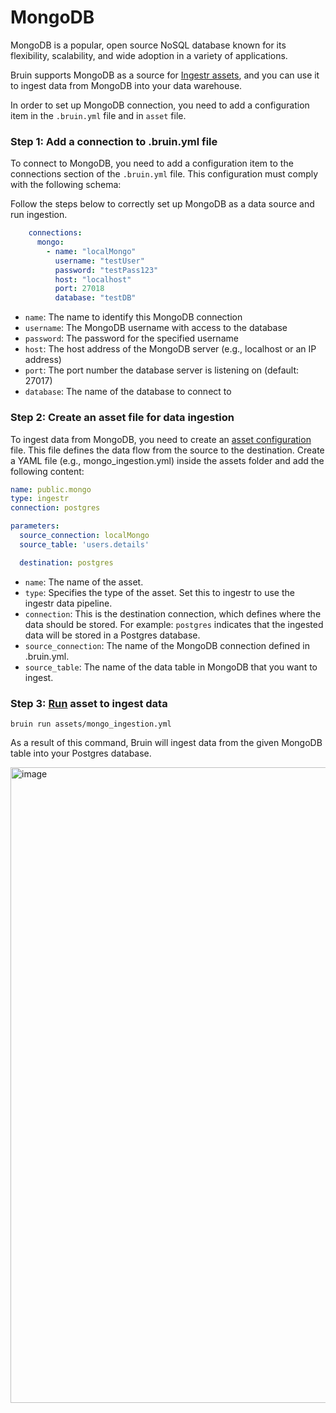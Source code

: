 # MongoDB
MongoDB is a popular, open source NoSQL database known for its flexibility, scalability, and wide adoption in a variety of applications.

Bruin supports MongoDB as a source for [Ingestr assets](/assets/ingestr), and you can use it to ingest data from MongoDB into your data warehouse. 

In order to set up MongoDB connection, you need to add a configuration item in the `.bruin.yml` file and in `asset` file.

### Step 1: Add a connection to .bruin.yml file
To connect to MongoDB, you need to add a configuration item to the connections section of the `.bruin.yml` file. This configuration must comply with the following schema:

Follow the steps below to correctly set up MongoDB as a data source and run ingestion.

```yaml
    connections:
      mongo:
        - name: "localMongo"
          username: "testUser"
          password: "testPass123"
          host: "localhost"
          port: 27018
          database: "testDB"
```
- `name`: The name to identify this MongoDB connection
- `username`: The MongoDB username with access to the database
- `password`: The password for the specified username
- `host`: The host address of the MongoDB server (e.g., localhost or an IP address)
- `port`: The port number the database server is listening on (default: 27017)
- `database`:  The name of the database to connect to

### Step 2: Create an asset file for data ingestion

To ingest data from MongoDB, you need to create an [asset configuration](/assets/ingestr#asset-structure) file. This file defines the data flow from the source to the destination. Create a YAML file (e.g., mongo_ingestion.yml) inside the assets folder and add the following content:

```yaml
name: public.mongo
type: ingestr
connection: postgres

parameters:
  source_connection: localMongo
  source_table: 'users.details'

  destination: postgres
```
- `name`: The name of the asset.
- `type`: Specifies the type of the asset. Set this to ingestr to use the ingestr data pipeline.
- `connection`: This is the destination connection, which defines where the data should be stored. For example: `postgres` indicates that the ingested data will be stored in a Postgres database.
- `source_connection`: The name of the MongoDB connection defined in .bruin.yml.
- `source_table`: The name of the data table in MongoDB that you want to ingest.

### Step 3: [Run](/commands/run) asset to ingest data
```     
bruin run assets/mongo_ingestion.yml
```
As a result of this command, Bruin will ingest data from the given MongoDB table into your Postgres database.

<img width="1017" alt="image" src="https://github.com/user-attachments/assets/2bad9131-baa1-4f20-8e3d-eed4329e7f90">


